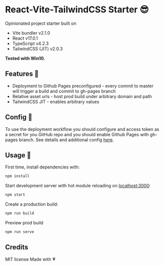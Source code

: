 # React-Vite-TailwindCSS Starter 😎

Opinionated project starter built on 
- Vite bundler v2.1.0
- React  v17.0.1
- TypeScript v4.2.3
- TailwindCSS (JIT) v2.0.3
 
**Tested with Win10.**

## Features 🎁
- Deployment to Github Pages preconfigured - every commit to master will trigger a build and commit to gh-pages branch
- Relative asset urls - host prod build under arbitrary domain and path
- TailwindCSS JIT - enables arbitrary values

## Config 🔧
To use the deployment workflow you should configure and access token as a secret for you GitHub repo and you should enable Github Pages with gh-pages branch.
See details and additional config [here](https://github.com/JamesIves/github-pages-deploy-action).

## Usage 🚀

First time, install dependencies with:

```sh
npm install
```

Start development server with hot module reloading on [localhost:3000](localhost:3000):

```sh
npm start 
```

Create a production build:

```sh
npm run build 
```

Preview prod build
```sh
npm run serve
```

## Credits
MIT license
Made with 💗




